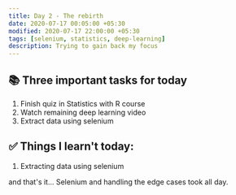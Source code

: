 ```yaml
---
title: Day 2 - The rebirth
date: 2020-07-17 00:05:00 +05:30
modified: 2020-07-17 22:00:00 +05:30
tags: [selenium, statistics, deep-learning]
description: Trying to gain back my focus
---
```


## 📚 Three important tasks for today

1. Finish quiz in Statistics with R course
2. Watch remaining deep learning video
3. Extract data using selenium

## ✅ Things I learn't today:

1. Extracting data using selenium

and that's it... Selenium and handling the edge cases took all day.